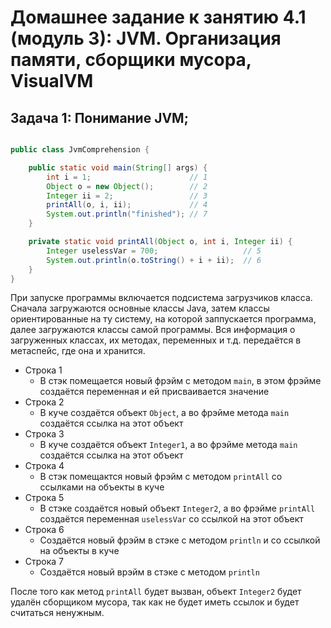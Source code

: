 # Домашнее задание к занятию 4.1 (модуль 3): JVM. Организация памяти, сборщики мусора, VisualVM

## Задача 1: Понимание JVM;

```java

public class JvmComprehension {

    public static void main(String[] args) {
        int i = 1;                      // 1
        Object o = new Object();        // 2
        Integer ii = 2;                 // 3
        printAll(o, i, ii);             // 4
        System.out.println("finished"); // 7
    }

    private static void printAll(Object o, int i, Integer ii) {
        Integer uselessVar = 700;                   // 5
        System.out.println(o.toString() + i + ii);  // 6
    }
}
```

При запуске программы включается подсистема загрузчиков класса. Сначала загружаются основные классы
Java, затем классы ориентированные на ту систему, на которой заппускается программа, далее загружаются
классы самой программы.
Вся информация о загруженных классах, их методах, переменных и т.д. передаётся в метаспейс, где она и
хранится.


* Строка 1
    * В стэк помещается новый фрэйм с методом ```main```, в этом фрэйме создаётся переменная и ей
присваивается значение
* Строка 2
    * В куче создаётся объект ```Object```, а во фрэйме метода ```main``` создаётся ссылка на этот объект
* Строка 3
    * В куче создаётся объект ```Integer1```, а во фрэйме метода ```main``` создаётся ссылка на этот объект
* Строка 4
    * В стэк помещактся новый фрэйм с методом ```printAll``` со ссылками на объекты в куче
* Строка 5
    * В стэке создаётся новый объект ```Integer2```, а во фрэйме ```printAll``` создаётся переменная
```uselessVar``` со ссылкой на этот объект
* Строка 6
    * Создаётся новый фрэйм в стэке с методом ```println``` и со ссылкой на объекты в куче
* Строка 7
    * Создаётся новый врэйм в стэке с методом ```println```

После того как метод ```printAll``` будет вызван, объект ```Integer2``` будет удалён сборщиком мусора, так как
не будет иметь ссылок и будет считаться ненужным.